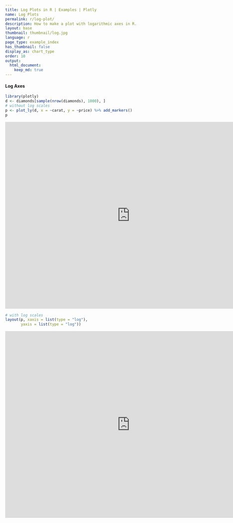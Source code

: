 ```yaml
---
title: Log Plots in R | Examples | Plotly
name: Log Plots
permalink: r/log-plot/
description: How to make a plot with logarithmic axes in R.
layout: base
thumbnail: thumbnail/log.jpg
language: r
page_type: example_index
has_thumbnail: false
display_as: chart_type
order: 10
output:
  html_document:
    keep_md: true
---
```




#### Log Axes


```r
library(plotly)
d <- diamonds[sample(nrow(diamonds), 1000), ]
# without log scales
p <- plot_ly(d, x = ~carat, y = ~price) %>% add_markers()
p
```

<iframe src="https://plot.ly/~RPlotBot/3176.embed" width="800" height="600" id="igraph" scrolling="no" seamless="seamless" frameBorder="0"> </iframe>


```r
# with log scales
layout(p, xaxis = list(type = "log"),
       yaxis = list(type = "log"))
```

<iframe src="https://plot.ly/~RPlotBot/3178.embed" width="800" height="600" id="igraph" scrolling="no" seamless="seamless" frameBorder="0"> </iframe>
